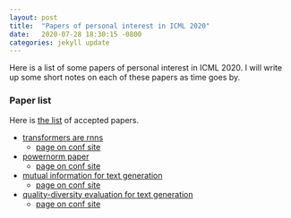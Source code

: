 ```yaml
---
layout: post
title:  "Papers of personal interest in ICML 2020"
date:   2020-07-28 18:30:15 -0800
categories: jekyll update
---
```


Here is a list of some papers of personal interest in ICML 2020. I will write up some
short notes on each of these papers as time goes by.

### Paper list
Here is [the list](https://icml.cc/Conferences/2020/Schedule?type=Poster) of accepted papers.

* [transformers are rnns](https://arxiv.org/abs/2006.16236)
  * [page on conf site](https://icml.cc/Conferences/2020/Schedule?showEvent=6257)
* [powernorm paper](https://arxiv.org/abs/2003.07845)
  * [page on conf site](https://icml.cc/Conferences/2020/Schedule?showEvent=6189)
* [mutual information for text generation](https://arxiv.org/abs/2007.00067)
  * [page on conf site](https://icml.cc/Conferences/2020/Schedule?showEvent=6796)
* [quality-diversity evaluation for text generation](https://arxiv.org/abs/2007.01488)
  * [page on conf site](https://icml.cc/Conferences/2020/Schedule?showEvent=6291)
